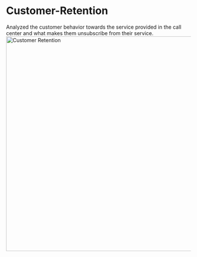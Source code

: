 # Customer-Retention
Analyzed the customer behavior towards the service provided in the call center and what makes them unsubscribe from their service.
<img width="587" alt="Customer Retention" src="https://github.com/SowmiyaC02/Customer-Retention/assets/125535938/48f35e76-ea97-4482-bb3a-b01ef848d745">
